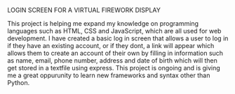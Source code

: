 LOGIN SCREEN FOR A VIRTUAL FIREWORK DISPLAY

This project is helping me expand my knowledge on programming languages such as HTML, CSS and JavaScript, which are all used for web development. I have created a basic 
log in screen that allows a user to log in if they have an existing account, or if they dont, a link will appear which allows them to create an account of their own by 
filling in information such as name, email, phone number, address and date of birth which will then get stored in a textfile using express. This project is ongoing and is
giving me a great oppurunity to learn new frameworks and syntax other than Python. 
